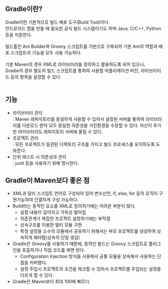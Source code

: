 ## Gradle이란?
Gradle이란 기본적으로 빌드 배포 도구(Build Tool)이다.
<br>
안드로이드 앱을 만들 때 필요한 공식 빌드 시스템이기도 하며 Java, C/C++, Python 등을 지원한다.
<br><br>
빌드툴인 Ant Builder와 Groovy 스크립트를 기반으로 구축되어 기본 Ant의 역할과 배포 스크립트의 기능을 모두 사용 가능하다.
<br><br>
기본 Maven의 경우 XML로 라이브러리를 정의하고 활용하도록 되어 있으나,
<br>
Gradle의 경우 별도의 빌드 스크립트를 통하여 사용할 어플리케이션 버전, 라이브러리드 등의 항목을 설정할 수 있다.
<br><br>

## 기능
* 라이브러리 관리<br>
  : Maven 레파지토리를 동일하게 사용할 수 있어서 설정된 서버를 통하여 라이브러리를 다운로드 받아 모두 동일한 의존성을 가진환경을 수정할 수 있다. 자신이 추가한 라이브러리도 레파지토리 서버에 올릴 수 있다.
* 프로젝트 관리 <br>
  : 모든 프로젝트가 일관된 디렉토리 구조를 가지고 빌드 프로세스를 유지하도록 도와준다.
* 단위 테스트 시 의존성과 관리 <br>
  : junit 등을 사용하기 위해 명시한다.
  
## Gradle이 Maven보다 좋은 점
* XML과 달리 스크립트 언어로 구성되어 있어 변수선언, if, else, for 등의 로직이 구현가능하여 간결하게 구성 가능하다.
* Build라는 동적인 요소를 XML로 정의하기에는 어려운 부분이 많다.
  * 설정 내용이 길어지고 가독성 떨어짐
  * 의존관계가 복잡한 프로젝트 설정하기에는 부적절
  * 상속구조를 이용한 멀티 모듈 구현
  * 특정 설정을 소수의 모듈에서 공유하기 위해서는 부모 프로젝트를 생성하여 상속하게 해야함(상속의 단점 생김)
* Gradle은 Groovy를 사용하기 때문에, 동적인 빌드는 Groovy 스크립트로 플러그인을 호출하거나 직접 코드를 짜면 된다. 
  * Configuration Injection 방식을 사용해서 공통 모듈을 상속해서 사용하는 단점을 커버했다.
  * 설정 주입시 프로젝트의 조건을 체크할 수 있어서 프로젝트별 주입되는 설정을 다르게 할 수 있다.
* Gradle은 Maven보다 최대 100배 빠르다.

